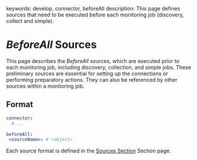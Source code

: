 keywords: develop, connector, beforeAll
description: This page defines sources that need to be executed before each monitoring job (discovery, collect and simple).

# *BeforeAll* Sources

This page describes the *BeforeAll* sources, which are executed prior to each monitoring job, including discovery, collection, and simple jobs. These preliminary sources are essential for setting up the connections or performing preparatory actions. They can also be referenced by other sources within a monitoring job.

## Format

```yaml
connector:
  # ...

beforeAll:
 <sourceName>: # <object>
```

Each source format is defined in the [Sources Section](index.md) Section page.
